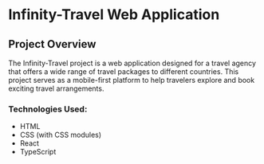 # Infinity-Travel Web Application

## Project Overview

The Infinity-Travel project is a web application designed for a travel agency that offers a wide range of travel packages to different countries. This project serves as a mobile-first platform to help travelers explore and book exciting travel arrangements. 


### Technologies Used:
- HTML
- CSS (with CSS modules)
- React
- TypeScript







